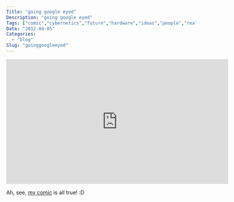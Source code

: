 ```yaml
---
Title: "going google eyed"
Description: "going google eyed"
Tags: ["comic","cybernetics","future","hardware","ideas","people","real-time","sci-fi","science","speculation","video","visualization"]
Date: "2012-04-05"
Categories:
  - "blog"
Slug: "goinggoogleeyed"
---
```

<p><iframe width="590" height="332" src="http://www.youtube.com/embed/9c6W4CCU9M4?fs=1&#038;feature=oembed" frameborder="0" allowfullscreen></iframe></p><p>Ah, see, <a href="http://drawingb0ard.blogspot.com/2011/01/physic-or-surgery-issue-1.html" title="Physic Or Surgery" target="_blank">my comic</a> is all true! :D</p>
